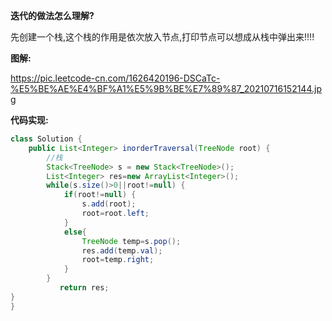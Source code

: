 **迭代的做法怎么理解?**

先创建一个栈,这个栈的作用是依次放入节点,打印节点可以想成从栈中弹出来!!!!


**图解:**

https://pic.leetcode-cn.com/1626420196-DSCaTc-%E5%BE%AE%E4%BF%A1%E5%9B%BE%E7%89%87_20210716152144.jpg

**代码实现:**

```java
class Solution {
    public List<Integer> inorderTraversal(TreeNode root) {
        //栈
        Stack<TreeNode> s = new Stack<TreeNode>();
        List<Integer> res=new ArrayList<Integer>();
        while(s.size()>0||root!=null) {
            if(root!=null) {
                s.add(root);
                root=root.left;
            }
            else{
                TreeNode temp=s.pop();
                res.add(temp.val);
                root=temp.right;
            }
        }
           return res;
}
}
```
